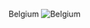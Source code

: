 Belgium
![Belgium](https://user-images.githubusercontent.com/109108536/184028703-a8121ef4-5abc-4659-96a6-7e9363259de8.png)
